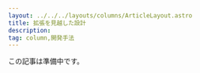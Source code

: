 ```yaml
---
layout: ../../../layouts/columns/ArticleLayout.astro
title: 拡張を見越した設計
description:
tag: column,開発手法
---
```


この記事は準備中です。
